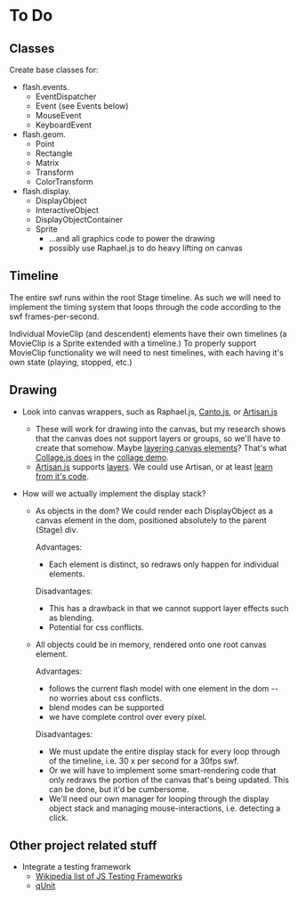 To Do
=====

Classes
-------

Create base classes for:

*   flash.events.
    *   EventDispatcher
    *   Event (see Events below)
    *   MouseEvent
    *   KeyboardEvent
*   flash.geom.
    *   Point
    *   Rectangle
    *   Matrix
    *   Transform
    *	ColorTransform
*   flash.display.
    *   DisplayObject
    *   InteractiveObject
    *   DisplayObjectContainer
    *   Sprite
        *   ...and all graphics code to power the drawing
        *   possibly use Raphael.js to do heavy lifting on canvas

Timeline
--------

The entire swf runs within the root Stage timeline. As such we will need to
implement the timing system that loops through the code according to the swf
frames-per-second.

Individual MovieClip (and descendent) elements have their own timelines (a
MovieClip is a Sprite extended with a timeline.) To properly support MovieClip
functionality we will need to nest timelines, with each having it's own state
(playing, stopped, etc.)

Drawing
-------

*   Look into canvas wrappers, such as Raphael.js,
    [Canto.js](http://code.google.com/p/canto-js/), or
    [Artisan.js](http://artisanjs.com/)
    *   These will work for drawing into the canvas, but my research shows that
        the canvas does not support layers or groups, so we'll have to create
        that somehow. Maybe [layering canvas elements](http://stackoverflow.com/questions/3008635/html5-canvas-element-multiple-layers/3008863#3008863)?
        That's what [Collage.js does](http://radikalfx.com/files/collage/jcollage.js) in
        the [collage demo](http://radikalfx.com/2009/10/16/canvas-collage/).
    *   [Artisan.js](http://artisanjs.com/) supports [layers](http://www.luzcannon.com/article/layers-artisan-js).
        We could use Artisan, or at least [learn from it's code](http://github.com/davidbrooks/Artisan).

*   How will we actually implement the display stack?
    *   As objects in the dom? We could render each DisplayObject as a canvas
        element in the dom, positioned absolutely to the parent (Stage) div.

        Advantages:

        *   Each element is distinct, so redraws only happen for individual
            elements.

        Disadvantages:

        *   This has a drawback in that we cannot support layer effects such as
            blending.
        *   Potential for css conflicts.

    *   All objects could be in memory, rendered onto one root canvas element.

        Advantages:

        *   follows the current flash model with one element in the dom -- no
            worries about css conflicts.
        *   blend modes can be supported
        *   we have complete control over every pixel.

        Disadvantages:

        *   We must update the entire display stack for every loop through
            of the timeline, i.e. 30 x per second for a 30fps swf.
        *   Or we will have to implement some smart-rendering code that only
            redraws the portion of the canvas that's being updated. This can
            be done, but it'd be cumbersome.
        *   We'll need our own manager for looping through the display object
            stack and managing mouse-interactions, i.e. detecting a click.

Other project related stuff
---------------------------

*   Integrate a testing framework
    *   [Wikipedia list of JS Testing Frameworks](http://en.wikipedia.org/wiki/List_of_unit_testing_frameworks#JavaScript)
    *   [qUnit](http://docs.jquery.com/Qunit)

